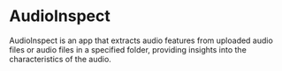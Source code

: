 # AudioInspect
AudioInspect is an app that extracts audio features from uploaded audio files or audio files in a specified folder, providing insights into the characteristics of the audio.
